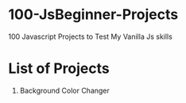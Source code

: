 # 100-JsBeginner-Projects
100 Javascript Projects to Test My Vanilla Js skills

# List of Projects
1. Background Color Changer